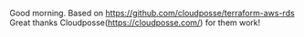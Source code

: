 Good morning.
Based on https://github.com/cloudposse/terraform-aws-rds
Great thanks Cloudposse(https://cloudposse.com/) for them work!
